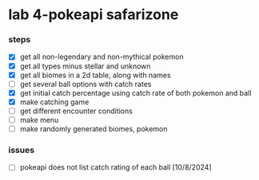 # lab 4-pokeapi safarizone
### steps
- [x] get all non-legendary and non-mythical pokemon
- [x] get all types minus stellar and unknown
- [x] get all biomes in a 2d table, along with names
- [ ] get several ball options with catch rates
- [x] get initial catch percentage using catch rate of both pokemon and ball
- [x] make catching game
- [ ] get different encounter conditions
- [ ] make menu 
- [ ] make randomly generated biomes, pokemon  

### issues
- [ ] pokeapi does not list catch rating of each ball [10/8/2024]


